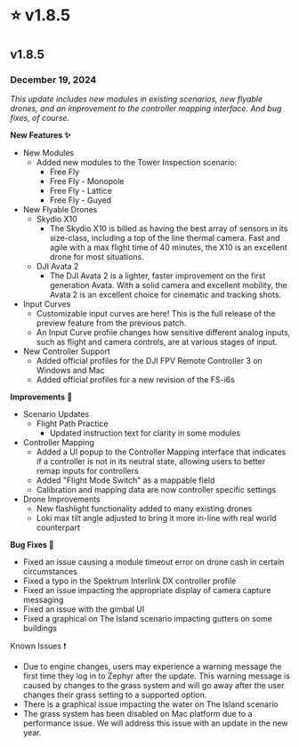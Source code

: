 # ⭐ v1.8.5

## v1.8.5

### December 19, 2024

_This update includes new modules in existing scenarios, new flyable drones, and an improvement to the controller mapping interface. And bug fixes, of course._

**New Features ✨**

* New Modules
  * Added new modules to the Tower Inspection scenario:
    * Free Fly
    * Free Fly - Monopole
    * Free Fly - Lattice
    * Free Fly - Guyed
* New Flyable Drones
  * Skydio X10
    * The Skydio X10 is billed as having the best array of sensors in its size-class, including a top of the line thermal camera. Fast and agile with a max flight time of 40 minutes, the X10 is an excellent drone for most situations.
  * DJI Avata 2
    * The DJI Avata 2 is a lighter, faster improvement on the first generation Avata. With a solid camera and excellent mobility, the Avata 2 is an excellent choice for cinematic and tracking shots.
* Input Curves
  * Customizable input curves are here! This is the full release of the preview feature from the previous patch.
  * An Input Curve profile changes how sensitive different analog inputs, such as flight and camera controls, are at various stages of input.
* New Controller Support
  * Added official profiles for the DJI FPV Remote Controller 3 on Windows and Mac
  * Added official profiles for a new revision of the FS-i6s

**Improvements** 🙌

* Scenario Updates
  * Flight Path Practice
    * Updated instruction text for clarity in some modules
* Controller Mapping
  * Added a UI popup to the Controller Mapping interface that indicates if a controller is not in its neutral state, allowing users to better remap inputs for controllers
  * Added "Flight Mode Switch" as a mappable field
  * Calibration and mapping data are now controller specific settings
* Drone Improvements
  * New flashlight functionality added to many existing drones
  * Loki max tilt angle adjusted to bring it more in-line with real world counterpart

**Bug Fixes 🐛**

* Fixed an issue causing a module timeout error on drone cash in certain circumstances
* Fixed a typo in the Spektrum Interlink DX controller profile
* Fixed an issue impacting the appropriate display of camera capture messaging
* Fixed an issue with the gimbal UI
* Fixed a graphical on The Island scenario impacting gutters on some buildings

Known Issues ❗

* Due to engine changes, users may experience a warning message the first time they log in to Zephyr after the update. This warning message is caused by changes to the grass system and will go away after the user changes their grass setting to a supported option.
* There is a graphical issue impacting the water on The Island scenario
* The grass system has been disabled on Mac platform due to a performance issue. We will address this issue with an update in the new year.
